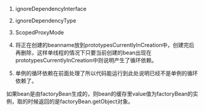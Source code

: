 1. ignoreDependencyInterface     
2. ignoreDependencyType   
3. ScopedProxyMode   




1. 将正在创建的beanname放到prototypesCurrentlyInCreation中，创建完后再删除，这样单线程的情况下只要当前创建的bean出现在prototypesCurrentlyInCreation中则说明产生了循环依赖。    
2. 单例的循环依赖在前面处理了所以代码能运行到此处说明已经不是单例的循环依赖了。   


如果bean是由factoryBean生成的，则bean的缓存里value值为factoryBean的实例，取的时候返回的是factoryBean.getObject对象。